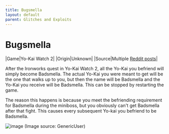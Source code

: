 ```yaml
---
title: Bugsmella
layout: default
parent: Glitches and Exploits
---
```


# Bugsmella

|Game|Yo-Kai Watch 2|
|Origin|Unknown|
|Source|Multiple [Reddit posts](https://www.reddit.com/r/yokaiwatch/comments/15s0gxx/i_think_my_ykw2_is_broken/)|

After the Ironworks quest in Yo-Kai Watch 2, all the Yo-Kai you befriend will simply become Badsmella. The actual Yo-Kai you were meant to get will be the one that walks up to you, but then the name will be Badsmella and the Yo-Kai you receive will be Badsmella. This can be stopped by restarting the game.

The reason this happens is because you meet the befriending requirement for Badsmella during the miniboss, but you obviously can't get Badsmella after that fight. This causes every subsequent Yo-kai you befriend to be Badsmella.

![image](https://github.com/user-attachments/assets/98e53ab7-9e13-4724-82cb-f6060a7c8598)
(Image source: GenericUser)
